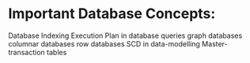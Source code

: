 # Important Database Concepts:

Database Indexing
Execution Plan in database queries
graph databases
columnar databases
row databases
SCD in data-modelling
Master-transaction tables
